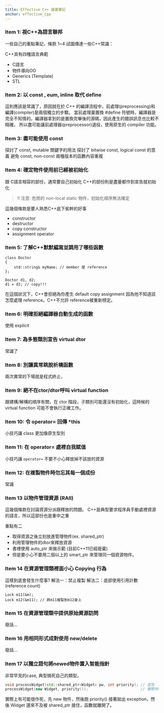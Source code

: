 ```yaml
---
title: Effective C++ 讀書筆記
anchor: effective_cpp
---
```


### Item 1:  視C++為語言聯邦

一些自己的重點筆記，條款 1~4 試圖傳達一些C++常識：

C++具有四種語言典範

- C語言
- 物件導向OO
- Generics (Template)
- STL

### Item 2:  以 const , eum, inline 取代 define

這則應該是常識了，原因就在於 C++ 的編譯流程中，前處理(preprocessing)和編譯(compiler)是兩個獨立的步驟。
當前處理棄置換 #define 符號時，編譯器是完全不知情的。編譯器拿到的是置換完畢後的源碼，因此產生的錯誤訊息也比較不精確。
所以盡可能讓前處理器(preprocessor)退役，使用原生的 compiler 功能。

### Item 3: 盡可能使用 const

探討了 const, mutable 關鍵字的用法
探討了 bitwise const, logical const 的意義
避免 const, non-const 兩種版本的函數內容重複

### Item 4: 確定物件使用前已經被初始化

跟 C語言相容的部份，通常要自己初始化
C++的部份則是盡量都作到宣告就初始化

> !! 注意: 危險的 non-local static 物件，初始化順序無法確定

這幾個條款是要人熟悉C++底下偷幹的好事
- constructor
- destructor
- copy constructor
- assignment operator

### Item 5: 了解C++默默編寫並調用了哪些函數

```
class Doctor
{
    std::string& myName; // member 是 reference
};

Doctor d1, d2;
d1 = d2; // copy!!!
```

在這個狀況下，C++會拒絕為你產生 default copy assignment 因為他不知道該怎麼處理 reference。C++不允許 reference被重新榜定。

### Item 6: 明確拒絕編譯器自動生成的函數

使用 explicit

### Item 7: 為多態類別宣告 virtual dtor

常識了

### Item 8: 別讓異常跳脫析構函數

兩次異常的下場就是程式終止，

### Item 9: 絕不在ctor/dtor呼叫 virtual function

跟建構/解構的順序有關，在 ctor 階段，子類別可能還沒有初始化，這時候的 virtual function  可能不會執行正確工作。

### Item 10: 令 operator= 回傳 *this

小技巧讓 class 更加像原生型別

### Item 11: 在 operator= 處裡自我賦值

小技巧讓 `operator=` 不要不小心釋放掉不該放的資源

### Item 12: 在複製物件時勿忘其每一個成份

常識

### Item 13 以物件管理資源 (RAII)

這幾個條款在討論資源分派跟釋放的問題。
C++是典型要求程序員手動處裡資源的語言，所以這部份也是重中之重

重點有二

- 取得資源之後立刻放進管理物件(ex. shared_ptr)
- 利用管理物件的dtor來釋放資源
- 書裡使用 auto_ptr 來做示範 (目前C++11已經廢棄)
- 但是要小心不要用二個以上的 smart_ptr 來管理同一個資源物件。

### Item 14 在資源管理類裡面小心 Copying 行為

這樣到底會發生什麼事?
解法一：禁止複製
解法二：底部使用引用計數 (reference count)

```
Lock m11(&m);
Lock m12(&m11); // 將m11複製到m12身上
```

### Item 15 在資源管理類中提供原始資源訪問

廢話...

### Item 16  用相同形式成對使用 new/delete

​廢話...

### Item 17 以獨立語句將newed物件置入智能指針

非常罕見的case, 典型搞死自己的類型。
​
```cpp
void processWidget(std::shared_ptr<Widget> pw, int priority); // 宣告
processWidget(new Widget, priority());                        // 實際呼叫
```

實際上有可能很作死，先 new 物件，然後跑 priority() 接著拋出 exception，然後 Widget 還來不及被 shared_ptr 接住，函數就離開了。
